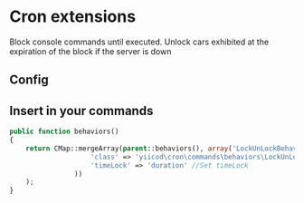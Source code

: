 Cron extensions
===============

Block console commands until executed. 
Unlock cars exhibited at the expiration of the block if the server is down

Config
------

Insert in your commands
-----------------------

```php
public function behaviors()
{
    return CMap::mergeArray(parent::behaviors(), array('LockUnLockBehavior' => array(
                    'class' => 'yiicod\cron\commands\behaviors\LockUnLockBehavior',
                    'timeLock' => 'duration' //Set timeLock
                ))
    );
}
```
